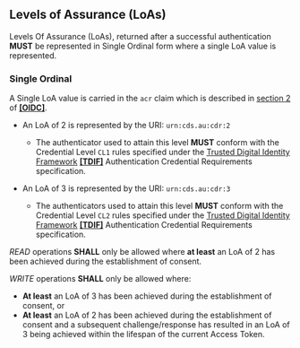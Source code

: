 ## Levels of Assurance (LoAs)
Levels Of Assurance (LoAs), returned after a successful authentication **MUST** be represented in Single Ordinal form where a single LoA value is represented.

<a id="ordinal-loa"></a>
### Single Ordinal
A Single LoA value is carried in the `acr` claim which is described in [section 2](https://openid.net/specs/openid-connect-core-1_0.html#IDToken) of **[[OIDC]](#nref-OIDC)**.

  - An LoA of 2 is represented by the URI: `urn:cds.au:cdr:2`
    - The authenticator used to attain this level **MUST** conform with the Credential Level `CL1` rules specified under the [Trusted Digital Identity Framework](https://www.dta.gov.au/our-projects/digital-identity/trusted-digital-identity-framework) **[[TDIF]](#nref-TDIF)** Authentication Credential Requirements specification.


  - An LoA of 3 is represented by the URI: `urn:cds.au:cdr:3`
    - The authenticators used to attain this level **MUST** conform with the Credential Level `CL2` rules specified under the [Trusted Digital Identity Framework](https://www.dta.gov.au/our-projects/digital-identity/trusted-digital-identity-framework/framework-documents) **[[TDIF]](#nref-TDIF)** Authentication Credential Requirements specification.

*READ* operations **SHALL** only be allowed where __at least__ an LoA of 2 has been achieved during the establishment of consent.

*WRITE* operations **SHALL** only be allowed where:

- __At least__ an LoA of 3 has been achieved during the establishment of consent, or
- __At least__ an LoA of 2 has been achieved during the establishment of consent and a subsequent challenge/response has resulted in an LoA of 3 being achieved within the lifespan of the current Access Token.
